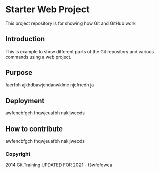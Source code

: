 # Starter Web Project

This project repository is for showing how Git and GitHub work

## Introduction

This is example to show different parts of the Git repository and various commands using a web project.

## Purpose

faerfbh ajkhdbawjehdanwklmc njcfnedh ja

## Deployment

awfencbfgch fnqwjeuafbh nakljwecds

## How to contribute

awfencbfgch fnqwjeuafbh nakljwecds

### Copyright

2014 Git.Training UPDATED FOR 2021 - fšwfefqwea